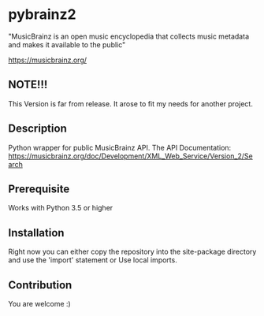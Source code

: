 # pybrainz2

"MusicBrainz is an open music encyclopedia that collects music metadata and makes it available to the public"

https://musicbrainz.org/

## NOTE!!!
This Version is far from release. It arose to fit my needs for another project.

## Description
Python wrapper for public MusicBrainz API. The API Documentation:
https://musicbrainz.org/doc/Development/XML_Web_Service/Version_2/Search

## Prerequisite
Works with Python 3.5 or higher

## Installation
Right now you can either copy the repository into the site-package directory and use the 'import' statement
or Use local imports. 

## Contribution
You are welcome :)
